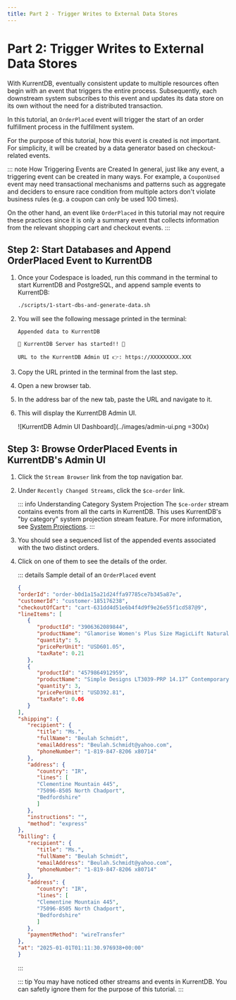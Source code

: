 ```yaml
---
title: Part 2 - Trigger Writes to External Data Stores
---
```


# Part 2: Trigger Writes to External Data Stores

With KurrentDB, eventually consistent update to multiple resources often begin with an event that triggers the entire process. Subsequently, each downstream system subscribes to this event and updates its data store on its own without the need for a distributed transaction.

In this tutorial, an `OrderPlaced` event will trigger the start of an order fulfillment process in the fulfillment system. 

For the purpose of this tutorial, how this event is created is not important. For simplicity, it will be created by a data generator based on checkout-related events.

::: note How Triggering Events are Created
In general, just like any event, a triggering event can be created in many ways. For example, a `CouponUsed` event may need transactional mechanisms and patterns such as aggregate and deciders to ensure race condition from multiple actors don't violate business rules (e.g. a coupon can only be used 100 times).

On the other hand, an event like `OrderPlaced` in this tutorial may not require these practices since it is only a summary event that collects information from the relevant shopping cart and checkout events.
:::

## Step 2: Start Databases and Append OrderPlaced Event to KurrentDB

1. Once your Codespace is loaded, run this command in the terminal to start KurrentDB and PostgreSQL, and append sample events to KurrentDB:

   ```sh
   ./scripts/1-start-dbs-and-generate-data.sh
   ```

2. You will see the following message printed in the terminal:

   ```
   Appended data to KurrentDB

   🚀 KurrentDB Server has started!! 🚀

   URL to the KurrentDB Admin UI 👉: https://XXXXXXXXX.XXX
   ```

3. Copy the URL printed in the terminal from the last step.

4. Open a new browser tab. 

5. In the address bar of the new tab, paste the URL and navigate to it.

6. This will display the KurrentDB Admin UI.
   
   ![KurrentDB Admin UI Dashboard](../images/admin-ui.png =300x)

## Step 3: Browse OrderPlaced Events in KurrentDB's Admin UI

1. Click the `Stream Browser` link from the top navigation bar.

2. Under `Recently Changed Streams`, click the `$ce-order` link.

   ::: info Understanding Category System Projection
   The `$ce-order` stream contains events from all the carts in KurrentDB. This uses KurrentDB's "by category" system projection stream feature. For more information, see [System Projections](https://docs.kurrent.io/server/v25.0/features/projections/system.html#by-category).
   :::

3. You should see a sequenced list of the appended events associated with the two distinct orders.

4. Click on one of them to see the details of the order.

   ::: details Sample detail of an `OrderPlaced` event

   ```json
   {
   "orderId": "order-b0d1a15a21d24ffa97785ce7b345a87e",
   "customerId": "customer-185176238",
   "checkoutOfCart": "cart-631dd4d51e6b4f4d9f9e26e55f1cd587@9",
   "lineItems": [
      {
         "productId": "3906362089844",
         "productName": "Glamorise Women's Plus Size MagicLift Natural Shape Bra Wirefree #1210",
         "quantity": 5,
         "pricePerUnit": "USD601.05",
         "taxRate": 0.21
      },
      {
         "productId": "4579864912959",
         "productName": "Simple Designs LT3039-PRP 14.17” Contemporary Mosaic Tiled Glass Genie Standard Table Lamp with Matching Fabric Shade for Home Décor, Bedroom, Living Room, Foyer, Office, Purple",
         "quantity": 3,
         "pricePerUnit": "USD392.81",
         "taxRate": 0.06
      }
   ],
   "shipping": {
      "recipient": {
         "title": "Ms.",
         "fullName": "Beulah Schmidt",
         "emailAddress": "Beulah.Schmidt@yahoo.com",
         "phoneNumber": "1-819-847-8206 x80714"
      },
      "address": {
         "country": "IR",
         "lines": [
         "Clementine Mountain 445",
         "75096-8505 North Chadport",
         "Bedfordshire"
         ]
      },
      "instructions": "",
      "method": "express"
   },
   "billing": {
      "recipient": {
         "title": "Ms.",
         "fullName": "Beulah Schmidt",
         "emailAddress": "Beulah.Schmidt@yahoo.com",
         "phoneNumber": "1-819-847-8206 x80714"
      },
      "address": {
         "country": "IR",
         "lines": [
         "Clementine Mountain 445",
         "75096-8505 North Chadport",
         "Bedfordshire"
         ]
      },
      "paymentMethod": "wireTransfer"
   },
   "at": "2025-01-01T01:11:30.976938+00:00"
   }					
   ```
   :::

   ::: tip
   You may have noticed other streams and events in KurrentDB. You can safetly ignore them for the purpose of this tutorial. 
   :::